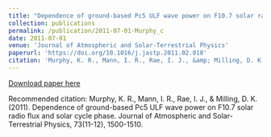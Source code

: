 ```yaml
---
title: "Dependence of ground-based Pc5 ULF wave power on F10.7 solar radio flux and solar cycle phase"
collection: publications
permalink: /publication/2011-07-01-Murphy_c
date: 2011-07-01
venue: 'Journal of Atmospheric and Solar-Terrestrial Physics'
paperurl: 'https://doi.org/10.1016/j.jastp.2011.02.018'
citation: 'Murphy, K. R., Mann, I. R., Rae, I. J., &amp; Milling, D. K. (2011). Dependence of ground-based Pc5 ULF wave power on F10.7 solar radio flux and solar cycle phase. Journal of Atmospheric and Solar-Terrestrial Physics, 73(11-12), 1500-1510. '
---
```

[Download paper here](https://doi.org/10.1016/j.jastp.2011.02.018)

Recommended citation: Murphy, K. R., Mann, I. R., Rae, I. J., & Milling, D. K. (2011). Dependence of ground-based Pc5 ULF wave power on F10.7 solar radio flux and solar cycle phase. Journal of Atmospheric and Solar-Terrestrial Physics, 73(11-12), 1500-1510. 